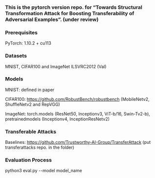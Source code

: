 ### This is the pytorch version repo. for “Towards Structural Transformation Attack for Boosting Transferability of Adversarial Examples”. (under review)

### Prerequisites
PyTorch: 1.10.2 + cu113

### Datasets
MNIST, CIFAR100 and ImageNet ILSVRC2012 (Val)

### Models
MNIST: defined in paper

CIFAR100: https://github.com/RobustBench/robustbench (MobileNetv2, ShuffleNetv2 and RepVGG)

ImageNet: torch.models (ResNet50, Inceptionv3, ViT-b/16, Swin-Tv2-b), pretrainedmodels (Inceptionv4, InceptionResNetv2)

### Transferable Attacks
Baselines: https://github.com/Trustworthy-AI-Group/TransferAttack (put transferattacks repo. in the folder)

### Evaluation Process
python3  eval.py   --model  model_name 
